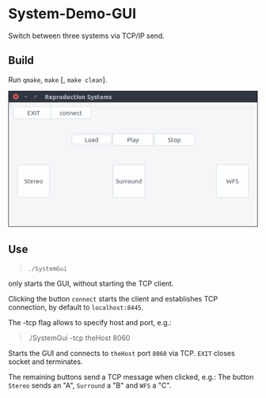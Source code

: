 # System-Demo-GUI
Switch between three systems via TCP/IP send.

Build
-----
Run `qmake`, `make` [, `make clean`].



![GUI](/images/screenshot.png)



Use
-----
>`./SystemGui`

only starts the GUI, without starting the TCP client.

Clicking the button `connect` starts the client and establishes TCP connection, by default to `localhost:8445`.

The -tcp flag allows to specify host and port, e.g.:
>./SystemGui -tcp theHost 8060

Starts the GUI and connects to `theHost` port `8060` via TCP.
`EXIT` closes socket and terminates.

The remaining buttons send a TCP message when clicked, e.g.:
The button `Stereo` sends an "A", `Surround` a "B" and `WFS` a "C".
